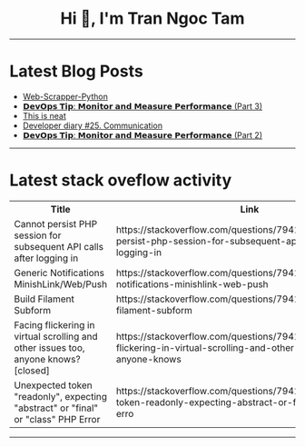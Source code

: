 <h1 align="center">Hi 👋, I'm Tran Ngoc Tam</h1>

---

# Latest Blog Posts 
<!-- BLOG-POST-LIST:START -->
- [Web-Scrapper-Python](https://dev.to/mayankchawdhari/web-scrapper-python-i4)
- [𝗗𝗲𝘃𝗢𝗽𝘀 𝗧𝗶𝗽: 𝗠𝗼𝗻𝗶𝘁𝗼𝗿 𝗮𝗻𝗱 𝗠𝗲𝗮𝘀𝘂𝗿𝗲 𝗣𝗲𝗿𝗳𝗼𝗿𝗺𝗮𝗻𝗰𝗲 &lpar;Part 3&rpar;](https://dev.to/haythammostafa/-part-3-4j5n)
- [This is neat](https://dev.to/rjonesy/this-is-neat-1o1j)
- [Developer diary #25. Communication](https://dev.to/kiolk/developer-diary-25-communication-m1c)
- [𝗗𝗲𝘃𝗢𝗽𝘀 𝗧𝗶𝗽: 𝗠𝗼𝗻𝗶𝘁𝗼𝗿 𝗮𝗻𝗱 𝗠𝗲𝗮𝘀𝘂𝗿𝗲 𝗣𝗲𝗿𝗳𝗼𝗿𝗺𝗮𝗻𝗰𝗲 &lpar;Part 2&rpar;](https://dev.to/haythammostafa/-part-2-2ghn)
<!-- BLOG-POST-LIST:END -->

---

# Latest stack oveflow activity
<table>
  <tr><th>Title</th><th>Link</th></tr>
  <!-- STACKOVERFLOW:START --><tr><td>Cannot persist PHP session for subsequent API calls after logging in</td><td>https://stackoverflow.com/questions/79413069/cannot-persist-php-session-for-subsequent-api-calls-after-logging-in</td></tr><tr><td>Generic Notifications MinishLink/Web/Push</td><td>https://stackoverflow.com/questions/79412924/generic-notifications-minishlink-web-push</td></tr><tr><td>Build Filament Subform</td><td>https://stackoverflow.com/questions/79412865/build-filament-subform</td></tr><tr><td>Facing flickering in virtual scrolling and other issues too, anyone knows? [closed]</td><td>https://stackoverflow.com/questions/79412851/facing-flickering-in-virtual-scrolling-and-other-issues-too-anyone-knows</td></tr><tr><td>Unexpected token &quot;readonly&quot;, expecting &quot;abstract&quot; or &quot;final&quot; or &quot;class&quot; PHP Error</td><td>https://stackoverflow.com/questions/79412692/unexpected-token-readonly-expecting-abstract-or-final-or-class-php-erro</td></tr><!-- STACKOVERFLOW:END -->
</table>

---


